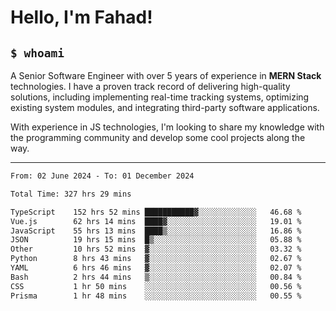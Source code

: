 <h1>Hello, I'm Fahad!</h1>

<h2><code>$ whoami</code></h2>

A Senior Software Engineer with over 5 years of experience in **MERN Stack** technologies. I have a proven track record of delivering high-quality solutions, including implementing real-time tracking systems, optimizing existing system modules, and integrating third-party software applications.

With experience in JS technologies, I'm looking to share my knowledge with the programming community and develop some cool projects along the way.

---

<!--START_SECTION:waka-->

```txt
From: 02 June 2024 - To: 01 December 2024

Total Time: 327 hrs 29 mins

TypeScript    152 hrs 52 mins ███████████▓░░░░░░░░░░░░░   46.68 %
Vue.js        62 hrs 14 mins  ████▓░░░░░░░░░░░░░░░░░░░░   19.01 %
JavaScript    55 hrs 13 mins  ████▒░░░░░░░░░░░░░░░░░░░░   16.86 %
JSON          19 hrs 15 mins  █▒░░░░░░░░░░░░░░░░░░░░░░░   05.88 %
Other         10 hrs 52 mins  ▓░░░░░░░░░░░░░░░░░░░░░░░░   03.32 %
Python        8 hrs 43 mins   ▓░░░░░░░░░░░░░░░░░░░░░░░░   02.67 %
YAML          6 hrs 46 mins   ▓░░░░░░░░░░░░░░░░░░░░░░░░   02.07 %
Bash          2 hrs 44 mins   ▒░░░░░░░░░░░░░░░░░░░░░░░░   00.84 %
CSS           1 hr 50 mins    ░░░░░░░░░░░░░░░░░░░░░░░░░   00.56 %
Prisma        1 hr 48 mins    ░░░░░░░░░░░░░░░░░░░░░░░░░   00.55 %
```

<!--END_SECTION:waka-->

<!--
**heyFahad/heyFahad** is a ✨ _special_ ✨ repository because its `README.md` (this file) appears on your GitHub profile.

Here are some ideas to get you started:

- 🔭 I’m currently working on ...
- 🌱 I’m currently learning ...
- 👯 I’m looking to collaborate on ...
- 🤔 I’m looking for help with ...
- 💬 Ask me about ...
- 📫 How to reach me: ...
- 😄 Pronouns: ...
- ⚡ Fun fact: ...
-->
